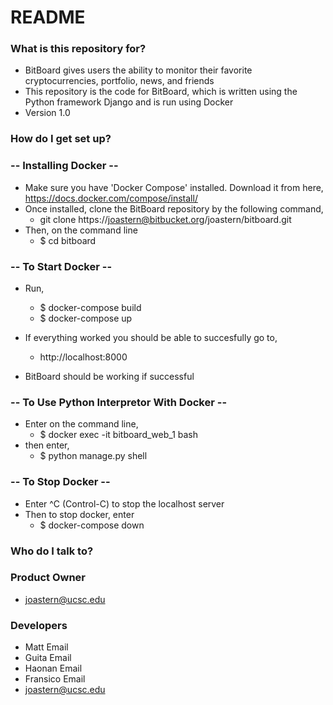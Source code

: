 # README #

### What is this repository for? ###

* BitBoard gives users the ability to monitor their favorite cryptocurrencies, portfolio, news, and friends
* This repository is the code for BitBoard, which is written using the Python framework Django and is run using Docker
* Version 1.0


### How do I get set up? ###

### -- Installing Docker -- ###
  * Make sure you have 'Docker Compose' installed. Download it from here, https://docs.docker.com/compose/install/
  * Once installed, clone the BitBoard repository by the following command,
    * git clone https://joastern@bitbucket.org/joastern/bitboard.git
  * Then, on the command line
    * $ cd bitboard

### -- To Start Docker -- ###
  * Run,
    * $ docker-compose build
    * $ docker-compose up

  * If everything worked you should be able to succesfully go to,
    * http://localhost:8000
  * BitBoard should be working if successful
  
### -- To Use Python Interpretor With Docker -- ###
  * Enter on the command line,
    * $ docker exec -it bitboard_web_1 bash
  * then enter, 
    * $ python manage.py shell


### -- To Stop Docker -- ###
  * Enter ^C (Control-C) to stop the localhost server
  * Then to stop docker, enter
    * $ docker-compose down

### Who do I talk to? ###

### Product Owner ###
  * joastern@ucsc.edu

### Developers ###
  * Matt Email
  * Guita Email
  * Haonan Email
  * Fransico Email
  * joastern@ucsc.edu
